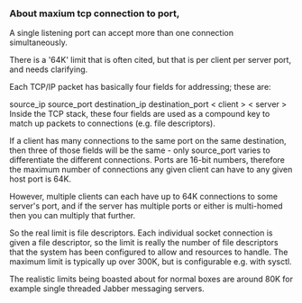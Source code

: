 

### About maxium tcp connection to port,

A single listening port can accept more than one connection simultaneously.

There is a '64K' limit that is often cited, but that is per client per server port, and needs clarifying.

Each TCP/IP packet has basically four fields for addressing; these are:

source_ip source_port destination_ip destination_port
< client            > < server                      >
Inside the TCP stack, these four fields are used as a compound key to match up packets to connections (e.g. file descriptors).

If a client has many connections to the same port on the same destination, then three of those fields will be the same - only source_port varies to differentiate the different connections. Ports are 16-bit numbers, therefore the maximum number of connections any given client can have to any given host port is 64K.

However, multiple clients can each have up to 64K connections to some server's port, and if the server has multiple ports or either is multi-homed then you can multiply that further.

So the real limit is file descriptors. Each individual socket connection is given a file descriptor, so the limit is really the number of file descriptors that the system has been configured to allow and resources to handle. The maximum limit is typically up over 300K, but is configurable e.g. with sysctl.

The realistic limits being boasted about for normal boxes are around 80K for example single threaded Jabber messaging servers.
